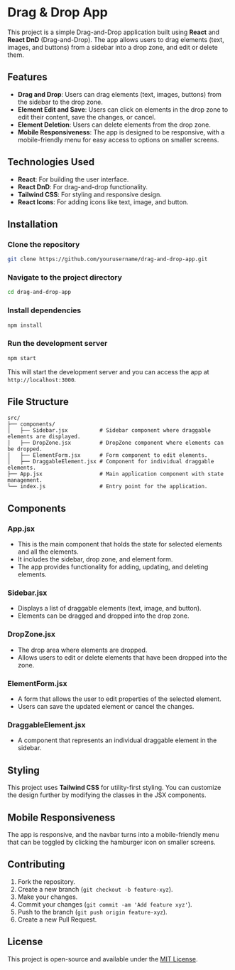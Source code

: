 
# Drag & Drop App

This project is a simple Drag-and-Drop application built using **React** and **React DnD** (Drag-and-Drop). The app allows users to drag elements (text, images, and buttons) from a sidebar into a drop zone, and edit or delete them.

## Features

- **Drag and Drop**: Users can drag elements (text, images, buttons) from the sidebar to the drop zone.
- **Element Edit and Save**: Users can click on elements in the drop zone to edit their content, save the changes, or cancel.
- **Element Deletion**: Users can delete elements from the drop zone.
- **Mobile Responsiveness**: The app is designed to be responsive, with a mobile-friendly menu for easy access to options on smaller screens.

## Technologies Used

- **React**: For building the user interface.
- **React DnD**: For drag-and-drop functionality.
- **Tailwind CSS**: For styling and responsive design.
- **React Icons**: For adding icons like text, image, and button.

## Installation

### Clone the repository

```bash
git clone https://github.com/yourusername/drag-and-drop-app.git
```

### Navigate to the project directory

```bash
cd drag-and-drop-app
```

### Install dependencies

```bash
npm install
```

### Run the development server

```bash
npm start
```

This will start the development server and you can access the app at `http://localhost:3000`.

## File Structure

```
src/
├── components/
│   ├── Sidebar.jsx          # Sidebar component where draggable elements are displayed.
│   ├── DropZone.jsx         # DropZone component where elements can be dropped.
│   ├── ElementForm.jsx      # Form component to edit elements.
│   ├── DraggableElement.jsx # Component for individual draggable elements.
├── App.jsx                  # Main application component with state management.
└── index.js                 # Entry point for the application.
```

## Components

### App.jsx

- This is the main component that holds the state for selected elements and all the elements.
- It includes the sidebar, drop zone, and element form.
- The app provides functionality for adding, updating, and deleting elements.

### Sidebar.jsx

- Displays a list of draggable elements (text, image, and button).
- Elements can be dragged and dropped into the drop zone.

### DropZone.jsx

- The drop area where elements are dropped.
- Allows users to edit or delete elements that have been dropped into the zone.

### ElementForm.jsx

- A form that allows the user to edit properties of the selected element.
- Users can save the updated element or cancel the changes.

### DraggableElement.jsx

- A component that represents an individual draggable element in the sidebar.

## Styling

This project uses **Tailwind CSS** for utility-first styling. You can customize the design further by modifying the classes in the JSX components.

## Mobile Responsiveness

The app is responsive, and the navbar turns into a mobile-friendly menu that can be toggled by clicking the hamburger icon on smaller screens.

## Contributing

1. Fork the repository.
2. Create a new branch (`git checkout -b feature-xyz`).
3. Make your changes.
4. Commit your changes (`git commit -am 'Add feature xyz'`).
5. Push to the branch (`git push origin feature-xyz`).
6. Create a new Pull Request.

## License

This project is open-source and available under the [MIT License](LICENSE).
